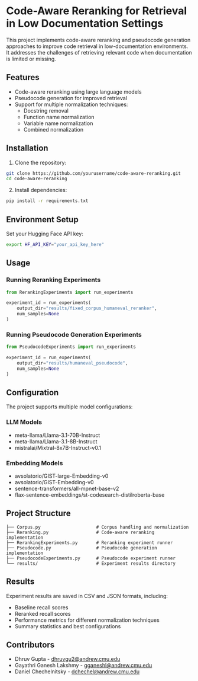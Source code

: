 # Code-Aware Reranking for Retrieval in Low Documentation Settings

This project implements code-aware reranking and pseudocode generation approaches to improve code retrieval in low-documentation environments. It addresses the challenges of retrieving relevant code when documentation is limited or missing.

## Features

- Code-aware reranking using large language models
- Pseudocode generation for improved retrieval
- Support for multiple normalization techniques:
  - Docstring removal
  - Function name normalization
  - Variable name normalization
  - Combined normalization

## Installation

1. Clone the repository:
```bash
git clone https://github.com/yourusername/code-aware-reranking.git
cd code-aware-reranking
```

2. Install dependencies:
```bash
pip install -r requirements.txt
```

## Environment Setup

Set your Hugging Face API key:
```bash
export HF_API_KEY="your_api_key_here"
```

## Usage

### Running Reranking Experiments

```python
from RerankingExperiments import run_experiments

experiment_id = run_experiments(
    output_dir="results/fixed_corpus_humaneval_reranker",
    num_samples=None
)
```

### Running Pseudocode Generation Experiments

```python
from PseudocodeExperiments import run_experiments

experiment_id = run_experiments(
    output_dir="results/humaneval_pseudocode",
    num_samples=None
)
```

## Configuration

The project supports multiple model configurations:

### LLM Models
- meta-llama/Llama-3.1-70B-Instruct
- meta-llama/Llama-3.1-8B-Instruct
- mistralai/Mixtral-8x7B-Instruct-v0.1

### Embedding Models
- avsolatorio/GIST-large-Embedding-v0
- avsolatorio/GIST-Embedding-v0
- sentence-transformers/all-mpnet-base-v2
- flax-sentence-embeddings/st-codesearch-distilroberta-base


## Project Structure

```
├── Corpus.py                     # Corpus handling and normalization
├── Reranking.py                  # Code-aware reranking implementation
├── RerankingExperiments.py       # Reranking experiment runner
├── Pseudocode.py                 # Pseudocode generation implementation
├── PseudocodeExperiments.py      # Pseudocode experiment runner
└── results/                      # Experiment results directory
```

## Results

Experiment results are saved in CSV and JSON formats, including:
- Baseline recall scores
- Reranked recall scores
- Performance metrics for different normalization techniques
- Summary statistics and best configurations


## Contributors

- Dhruv Gupta - dhruvgu2@andrew.cmu.edu
- Gayathri Ganesh Lakshmy - gganeshl@andrew.cmu.edu
- Daniel Chechelnitsky - dchechel@andrew.cmu.edu